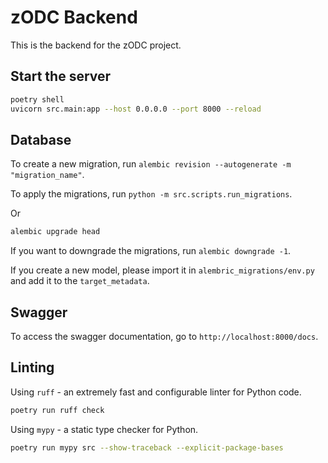 # zODC Backend

This is the backend for the zODC project.

## Start the server

```bash
poetry shell
uvicorn src.main:app --host 0.0.0.0 --port 8000 --reload
```

## Database

To create a new migration, run `alembic revision --autogenerate -m "migration_name"`.

To apply the migrations, run `python -m src.scripts.run_migrations`.

Or

```bash
alembic upgrade head
```

If you want to downgrade the migrations, run `alembic downgrade -1`.

If you create a new model, please import it in `alembric_migrations/env.py` and add it to the `target_metadata`.

## Swagger

To access the swagger documentation, go to `http://localhost:8000/docs`.

## Linting

Using `ruff` - an extremely fast and configurable linter for Python code.

```bash
poetry run ruff check
```

Using `mypy` - a static type checker for Python.

```bash
poetry run mypy src --show-traceback --explicit-package-bases
```
